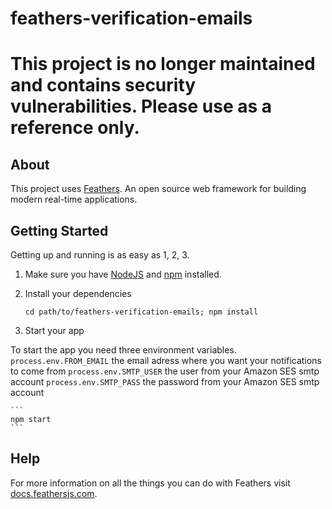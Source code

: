 # feathers-verification-emails

# This project is no longer maintained and contains security vulnerabilities. Please use as a reference only.
>

## About

This project uses [Feathers](http://feathersjs.com). An open source web framework for building modern real-time applications.

## Getting Started

Getting up and running is as easy as 1, 2, 3.

1. Make sure you have [NodeJS](https://nodejs.org/) and [npm](https://www.npmjs.com/) installed.
2. Install your dependencies

    ```
    cd path/to/feathers-verification-emails; npm install
    ```

3. Start your app

To start the app you need three environment variables.
`process.env.FROM_EMAIL` the email adress where you want your notifications to come from
`process.env.SMTP_USER` the user from your Amazon SES smtp account
`process.env.SMTP_PASS` the password from your Amazon SES smtp account

    ```
    npm start
    ```


## Help

For more information on all the things you can do with Feathers visit [docs.feathersjs.com](http://docs.feathersjs.com).
